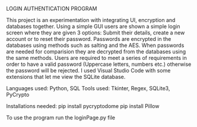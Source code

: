 LOGIN AUTHENTICATION PROGRAM

This project is an experimentation with integrating UI, encryption and databases together. Using a simple GUI users are shown a simple login screen where they are given 3 options:
Submit their details, create a new account or to reset their password. Passwords are encrypted in the databases using methods such as salting and the AES. When passwords are needed
for comparision they are decrypted from the databases using the same methods. Users are required to meet a series of requirements in order to have a valid password (Uppercase letters, 
numbers etc.) otherwise the password will be rejected. I used Visual Studio Code with some extensions that let me view the SQLite database. 

Languages used: Python, SQL
Tools used: Tkinter, Regex, SQLite3, PyCrypto

Installations needed:
pip install pycryptodome
pip install Pillow

To use the program run the loginPage.py file
